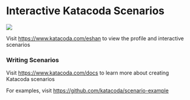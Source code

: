 # Interactive Katacoda Scenarios

[![](http://shields.katacoda.com/katacoda/eshan/count.svg)](https://www.katacoda.com/eshan "Get your profile on Katacoda.com")

Visit https://www.katacoda.com/eshan to view the profile and interactive scenarios

### Writing Scenarios
Visit https://www.katacoda.com/docs to learn more about creating Katacoda scenarios

For examples, visit https://github.com/katacoda/scenario-example

